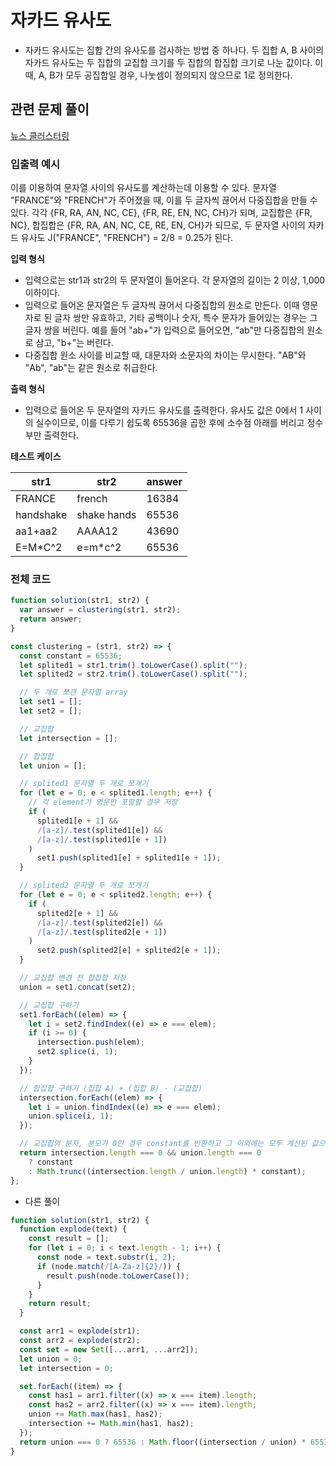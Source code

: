 # 자카드 유사도

- 자카드 유사도는 집합 간의 유사도를 검사하는 방법 중 하나다. 두 집합 A, B 사이의 자카드 유사도는 두 집합의 교집합 크기를 두 집합의 합집합 크기로 나눈 값이다. 이 때, A, B가 모두 공집합일 경우, 나눗셈이 정의되지 않으므로 1로 정의한다.

## 관련 문제 풀이

[뉴스 클러스터링](https://school.programmers.co.kr/learn/courses/30/lessons/17677)

### 입출력 예시

이를 이용하여 문자열 사이의 유사도를 계산하는데 이용할 수 있다. 문자열 "FRANCE"와 "FRENCH"가 주어졌을 때, 이를 두 글자씩 끊어서 다중집합을 만들 수 있다. 각각 {FR, RA, AN, NC, CE}, {FR, RE, EN, NC, CH}가 되며, 교집합은 {FR, NC}, 합집합은 {FR, RA, AN, NC, CE, RE, EN, CH}가 되므로, 두 문자열 사이의 자카드 유사도 J("FRANCE", "FRENCH") = 2/8 = 0.25가 된다.

**입력 형식**

- 입력으로는 str1과 str2의 두 문자열이 들어온다. 각 문자열의 길이는 2 이상, 1,000 이하이다.
- 입력으로 들어온 문자열은 두 글자씩 끊어서 다중집합의 원소로 만든다. 이때 영문자로 된 글자 쌍만 유효하고, 기타 공백이나 숫자, 특수 문자가 들어있는 경우는 그 글자 쌍을 버린다. 예를 들어 "ab+"가 입력으로 들어오면, "ab"만 다중집합의 원소로 삼고, "b+"는 버린다.
- 다중집합 원소 사이를 비교할 때, 대문자와 소문자의 차이는 무시한다. "AB"와 "Ab", "ab"는 같은 원소로 취급한다.

**출력 형식**

- 입력으로 들어온 두 문자열의 자카드 유사도를 출력한다. 유사도 값은 0에서 1 사이의 실수이므로, 이를 다루기 쉽도록 65536을 곱한 후에 소수점 아래를 버리고 정수부만 출력한다.

**테스트 케이스**

| str1      | str2        | answer |
| --------- | ----------- | ------ |
| FRANCE    | french      | 16384  |
| handshake | shake hands | 65536  |
| aa1+aa2   | AAAA12      | 43690  |
| E=M\*C^2  | e=m\*c^2    | 65536  |

### 전체 코드

```js
function solution(str1, str2) {
  var answer = clustering(str1, str2);
  return answer;
}

const clustering = (str1, str2) => {
  const constant = 65536;
  let splited1 = str1.trim().toLowerCase().split("");
  let splited2 = str2.trim().toLowerCase().split("");

  // 두 개로 쪼갠 문자열 array
  let set1 = [];
  let set2 = [];

  // 교집합
  let intersection = [];

  // 합집합
  let union = [];

  // splited1 문자열 두 개로 쪼개기
  for (let e = 0; e < splited1.length; e++) {
    // 각 element가 영문만 포함할 경우 저장
    if (
      splited1[e + 1] &&
      /[a-z]/.test(splited1[e]) &&
      /[a-z]/.test(splited1[e + 1])
    )
      set1.push(splited1[e] + splited1[e + 1]);
  }

  // splited2 문자열 두 개로 쪼개기
  for (let e = 0; e < splited2.length; e++) {
    if (
      splited2[e + 1] &&
      /[a-z]/.test(splited2[e]) &&
      /[a-z]/.test(splited2[e + 1])
    )
      set2.push(splited2[e] + splited2[e + 1]);
  }

  // 교집합 변경 전 합집합 저장
  union = set1.concat(set2);

  // 교집합 구하기
  set1.forEach((elem) => {
    let i = set2.findIndex((e) => e === elem);
    if (i >= 0) {
      intersection.push(elem);
      set2.splice(i, 1);
    }
  });

  // 합집합 구하기 (집합 A) + (집합 B) - (교집합)
  intersection.forEach((elem) => {
    let i = union.findIndex((e) => e === elem);
    union.splice(i, 1);
  });

  // 교집합의 분자, 분모가 0인 경우 constant를 반환하고 그 이외에는 모두 계산된 값으로 반환
  return intersection.length === 0 && union.length === 0
    ? constant
    : Math.trunc((intersection.length / union.length) * constant);
};
```

- 다른 풀이

```js
function solution(str1, str2) {
  function explode(text) {
    const result = [];
    for (let i = 0; i < text.length - 1; i++) {
      const node = text.substr(i, 2);
      if (node.match(/[A-Za-z]{2}/)) {
        result.push(node.toLowerCase());
      }
    }
    return result;
  }

  const arr1 = explode(str1);
  const arr2 = explode(str2);
  const set = new Set([...arr1, ...arr2]);
  let union = 0;
  let intersection = 0;

  set.forEach((item) => {
    const has1 = arr1.filter((x) => x === item).length;
    const has2 = arr2.filter((x) => x === item).length;
    union += Math.max(has1, has2);
    intersection += Math.min(has1, has2);
  });
  return union === 0 ? 65536 : Math.floor((intersection / union) * 65536);
}
```

